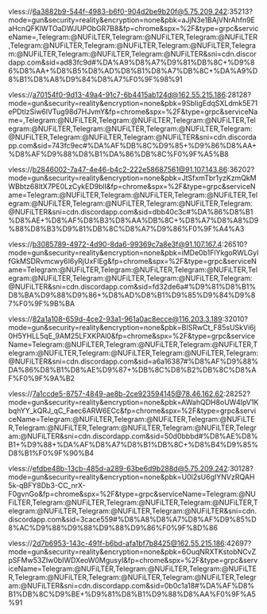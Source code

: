 vless://6a3882b9-544f-4983-b6f0-904d2be9b20f@5.75.209.242:35213?mode=gun&security=reality&encryption=none&pbk=aJjN3e1BAjVNrAhfn9EaHcnQFKlWTOaDWJUPObGR7B8&fp=chrome&spx=%2F&type=grpc&serviceName=,Telegram:@NUFiLTER,Telegram:@NUFiLTER,Telegram:@NUFiLTER,Telegram:@NUFiLTER,Telegram:@NUFiLTER,Telegram:@NUFiLTER,Telegram:@NUFiLTER,Telegram:@NUFiLTER,Telegram:@NUFiLTER&sni=cdn.discordapp.com&sid=ad83fc9d#%DA%A9%D8%A7%D9%81%DB%8C+%D9%86%D8%AA+%D8%B5%D8%AD%D8%B1%D8%A7%DB%8C+%DA%A9%D8%B1%D8%A8%D9%84%D8%A7%F0%9F%98%91

vless://a70154f0-9d13-49a4-91c7-6b4415ab124d@162.55.215.186:28128?mode=gun&security=reality&encryption=none&pbk=9SbIigEdqSXLdmk5E71ePDtIzSiw6lVTug98d7HJvmY&fp=chrome&spx=%2F&type=grpc&serviceName=,Telegram:@NUFiLTER,Telegram:@NUFiLTER,Telegram:@NUFiLTER,Telegram:@NUFiLTER,Telegram:@NUFiLTER,Telegram:@NUFiLTER,Telegram:@NUFiLTER,Telegram:@NUFiLTER,Telegram:@NUFiLTER&sni=cdn.discordapp.com&sid=743fc9ec#%DA%AF%DB%8C%D9%85+%D9%86%D8%AA+%D8%AF%D9%88%D8%B1%DA%86%DB%8C%F0%9F%A5%B8

vless://b2846002-7a47-4e46-b4c2-222e58687561@91.107.143.86:36202?mode=gun&security=reality&encryption=none&pbk=JtSfxmTbr1yzKzmQkMWBbtz68ltX7PE0LzCykED9blI&fp=chrome&spx=%2F&type=grpc&serviceName=Telegram:@NUFiLTER,Telegram:@NUFiLTER,Telegram:@NUFiLTER,Telegram:@NUFiLTER,Telegram:@NUFiLTER,Telegram:@NUFiLTER,Telegram:@NUFiLTER&sni=cdn.discordapp.com&sid=dbb40c3c#%DA%86%D8%B1%D8%AE+%D8%AF%D8%B3%D8%AA%DB%8C+%D8%A7%D8%A8%D9%88%D8%B3%D9%81%DB%8C%D8%A7%D9%86%F0%9F%A4%A3

vless://b3085789-4972-4d90-8da6-99369c7a8e3f@91.107.167.4:26510?mode=gun&security=reality&encryption=none&pbk=iMDe0b1FlYkgoRWLGyIfGkMSDRvmcwy6I6yRjUxFlEg&fp=chrome&spx=%2F&type=grpc&serviceName=Telegram:@NUFiLTER,Telegram:@NUFiLTER,Telegram:@NUFiLTER,Telegram:@NUFiLTER,Telegram:@NUFiLTER,Telegram:@NUFiLTER,Telegram:@NUFiLTER&sni=cdn.discordapp.com&sid=fd32de6a#%D9%81%D8%B1%D8%BA%D9%88%D9%86+%D8%AD%D8%B1%D9%85%D9%84%D9%87%F0%9F%9B%BA

vless://82a1a108-659d-4ce2-93a1-961a0ac8ecce@116.203.3.189:32010?mode=gun&security=reality&encryption=none&pbk=BISRwCt_F85sUSkVi6j0H5YHLL5qE_9AM25LFXKPAl0&fp=chrome&spx=%2F&type=grpc&serviceName=Telegram:@NUFiLTER,Telegram:@NUFiLTER,Telegram:@NUFiLTER,Telegram:@NUFiLTER,Telegram:@NUFiLTER,Telegram:@NUFiLTER,Telegram:@NUFiLTER&sni=cdn.discordapp.com&sid=a6a16387#%D8%AF%D9%88%DA%86%D8%B1%D8%AE%D9%87+%DB%8C%D8%B2%DB%8C%D8%AF%F0%9F%9A%B2

vless://7a1ccde5-8757-4849-ae8b-2ce923594145@78.46.162.62:28252?mode=gun&security=reality&encryption=none&pbk=AWahQDH8oUW4IpV1KbqhYY_kQRJ_qC_Faec6ARW6ECc&fp=chrome&spx=%2F&type=grpc&serviceName=Telegram:@NUFiLTER,Telegram:@NUFiLTER,Telegram:@NUFiLTER,Telegram:@NUFiLTER,Telegram:@NUFiLTER,Telegram:@NUFiLTER,Telegram:@NUFiLTER&sni=cdn.discordapp.com&sid=50d0bbbd#%D8%AE%D8%B1+%D9%88+%DA%AF%D8%A7%D8%B1%DB%8C+%D8%B4%D9%85%D8%B1%F0%9F%90%B4

vless://efdbe48b-13cb-485d-a289-63be6d9b288d@5.75.209.242:30128?mode=gun&security=reality&encryption=none&pbk=U0l2sU6gIYNVzRQAH5k-qBFY8Db3-CC_nrX-F0gvnGo&fp=chrome&spx=%2F&type=grpc&serviceName=Telegram:@NUFiLTER,Telegram:@NUFiLTER,Telegram:@NUFiLTER,Telegram:@NUFiLTER,Telegram:@NUFiLTER,Telegram:@NUFiLTER,Telegram:@NUFiLTER&sni=cdn.discordapp.com&sid=3cace559#%D8%A8%D8%A7%D8%AF%D9%85%D8%AC%D9%88%D9%88%D9%88%D9%86%F0%9F%8D%86

vless://2d7b6953-143c-491f-b6bd-afa1bf7b8425@162.55.215.186:42697?mode=gun&security=reality&encryption=none&pbk=6OuqNRXTKstobNCvZpSFMw53ZIw0bIWDXeoW0MgusyI&fp=chrome&spx=%2F&type=grpc&serviceName=Telegram:@NUFiLTER,Telegram:@NUFiLTER,Telegram:@NUFiLTER,Telegram:@NUFiLTER,Telegram:@NUFiLTER,Telegram:@NUFiLTER,Telegram:@NUFiLTER&sni=cdn.discordapp.com&sid=0b0c1a18#%DA%AF%D8%B1%DB%8C%D9%BE+%D9%81%D8%B1%D9%88%D8%AA%F0%9F%A5%91
